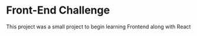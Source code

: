 # Front-End Challenge

This project was a small project to begin learning Frontend along with React
